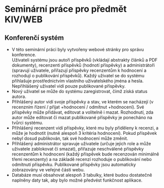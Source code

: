 # Seminární práce pro předmět KIV/WEB

## Konferenčí systém

* V této seminární práci byly vytvořeny webové stránky pro správu konference.  
Uživateli systému jsou autoři příspěvků (vkládají abstrakty článků a PDF dokumenty), recenzenti příspěvků (hodnotí příspěvky) a administrátoři (spravují uživatele, přiřazují příspěvky recenzentům k hodnocení a rozhodují o publikování příspěvků). Každý uživatel se do systému přihlašuje prostřednictvím vlastního uživatelského jména a hesla. Nepřihlášený uživatel vidí pouze publikované příspěvky.
* Nový uživatel se může do systému zaregistrovat, čímž získá status autora.
* Přihlášený autor vidí svoje příspěvky a stav, ve kterém se nacházejí (v recenzním řízení / přijat +hodnocení / odmítnut +hodnocení). Své příspěvky může přidávat, editovat a volitelně i mazat. Rozhodnutí, zda autor může editovat či mazat publikované příspěvky je ponecháno na tvůrci systému.
* Přihlášený recenzent vidí příspěvky, které mu byly přiděleny k recenzi, a může je hodnotit (nutně alespoň 3 kritéria hodnocení). Pokud příspěvek nebyl dosud publikován, tak své hodnocení může změnit.
* Přihlášený administrátor spravuje uživatele (určuje jejich role a může uživatele zablokovat či smazat), přiřazuje neschválené příspěvky recenzentům k hodnocení (každý příspěvek bude recenzován minimálně třemi recenzenty) a na základě recenzí rozhoduje o publikování nebo odmítnutí příspěvku. Publikované příspěvky jsou automaticky zobrazovány ve veřejné části webu.
* Databáze musí obsahovat alespoň 3 tabulky, které budou dostatečně naplněny daty tak, aby bylo možné předvést funkčnost aplikace.
